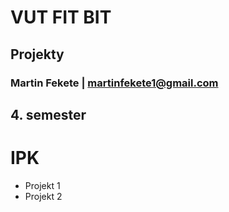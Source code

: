 # VUT FIT BIT
## Projekty
### Martin Fekete | martinfekete1@gmail.com

## 4. semester
# IPK
  - Projekt 1
  - Projekt 2
